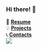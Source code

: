 ### Hi there! 👋

:dart: **[Resume](http://tiny.cc/vadim_timakin)**  
:bulb: **[Projects](https://github.com/t0efL/t0efL/blob/master/projects_guide.md)**   
:telephone_receiver: **[Contacts](https://github.com/t0efL/t0efL/blob/master/contacts.md)**  
![](https://road-to-kaggle-grandmaster.vercel.app/api/badges/vadimtimakin/competitions)
